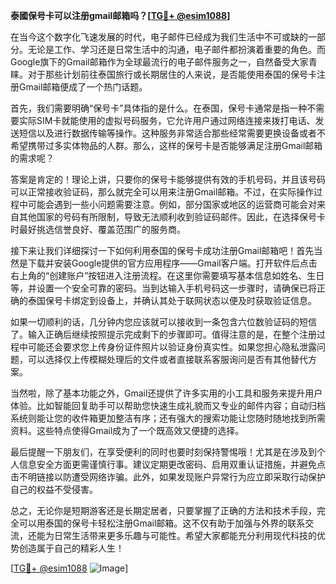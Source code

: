 **泰國保号卡可以注册gmail邮箱吗？[[TG💪+ @esim1088](https://t.me/s/esim1088)]**

在当今这个数字化飞速发展的时代，电子邮件已经成为我们生活中不可或缺的一部分。无论是工作、学习还是日常生活中的沟通，电子邮件都扮演着重要的角色。而Google旗下的Gmail邮箱作为全球最流行的电子邮件服务之一，自然备受大家青睐。对于那些计划前往泰国旅行或长期居住的人来说，是否能使用泰国的保号卡注册Gmail邮箱便成了一个热门话题。

首先，我们需要明确“保号卡”具体指的是什么。在泰国，保号卡通常是指一种不需要实际SIM卡就能使用的虚拟号码服务，它允许用户通过网络连接来拨打电话、发送短信以及进行数据传输等操作。这种服务非常适合那些经常需要更换设备或者不希望携带过多实体物品的人群。那么，这样的保号卡是否能够满足注册Gmail邮箱的需求呢？

答案是肯定的！理论上讲，只要你的保号卡能够提供有效的手机号码，并且该号码可以正常接收验证码，那么就完全可以用来注册Gmail邮箱。不过，在实际操作过程中可能会遇到一些小问题需要注意。例如，部分国家或地区的运营商可能会对来自其他国家的号码有所限制，导致无法顺利收到验证码邮件。因此，在选择保号卡时最好挑选信誉良好、覆盖范围广的服务商。

接下来让我们详细探讨一下如何利用泰国的保号卡成功注册Gmail邮箱吧！首先当然是下载并安装Google提供的官方应用程序——Gmail客户端。打开软件后点击右上角的“创建账户”按钮进入注册流程。在这里你需要填写基本信息如姓名、生日等，并设置一个安全可靠的密码。当到达输入手机号码这一步骤时，请确保已将正确的泰国保号卡绑定到设备上，并确认其处于联网状态以便及时获取验证信息。

如果一切顺利的话，几分钟内您应该就可以接收到一条包含六位数验证码的短信了。输入正确后继续按照提示完成剩下的步骤即可。值得注意的是，在整个注册过程中可能还会要求您上传身份证件照片以验证身份真实性。如果您担心隐私泄露问题，可以选择仅上传模糊处理后的文件或者直接联系客服询问是否有其他替代方案。

当然啦，除了基本功能之外，Gmail还提供了许多实用的小工具和服务来提升用户体验。比如智能回复助手可以帮助您快速生成礼貌而又专业的邮件内容；自动归档系统则能让您的收件箱更加整洁有序；还有强大的搜索功能让您随时随地找到所需资料。这些特点使得Gmail成为了一个既高效又便捷的选择。

最后提醒一下朋友们，在享受便利的同时也要时刻保持警惕哦！尤其是在涉及到个人信息安全方面更需谨慎行事。建议定期更改密码、启用双重认证措施，并避免点击不明链接以防遭受网络诈骗。此外，如果发现账户异常行为应立即采取行动保护自己的权益不受侵害。

总之，无论你是短期游客还是长期定居者，只要掌握了正确的方法和技术手段，完全可以用泰国的保号卡轻松注册Gmail邮箱。这不仅有助于加强与外界的联系交流，还能为日常生活带来更多乐趣与可能性。希望大家都能充分利用现代科技的优势创造属于自己的精彩人生！

[[TG💪+ @esim1088](https://t.me/s/esim1088) ![Image](https://i.postimg.cc/4NQfJmqS/Snipaste-2025-05-13-00-14-12.png)]